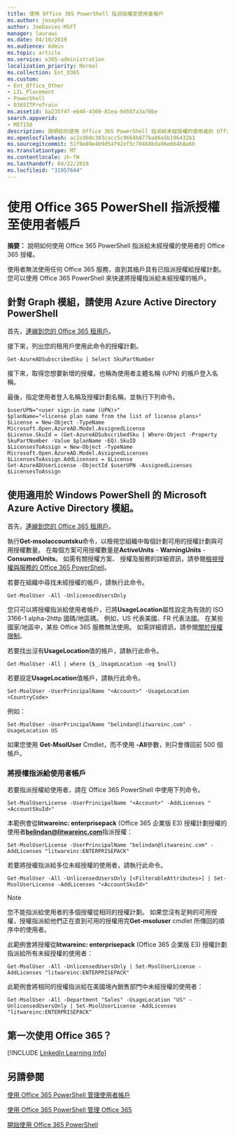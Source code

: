 ```yaml
---
title: 使用 Office 365 PowerShell 指派授權至使用者帳戶
ms.author: josephd
author: JoeDavies-MSFT
manager: laurawi
ms.date: 04/18/2019
ms.audience: Admin
ms.topic: article
ms.service: o365-administration
localization_priority: Normal
ms.collection: Ent_O365
ms.custom:
- Ent_Office_Other
- LIL_Placement
- PowerShell
- O365ITProTrain
ms.assetid: ba235f4f-e640-4360-81ea-04507a3a70be
search.appverid:
- MET150
description: 說明如何使用 Office 365 PowerShell 指派給未經授權的使用者的 Office 365 授權。
ms.openlocfilehash: ac2cdb8c303cacc5c9664b877ba86a5b196432b1
ms.sourcegitcommit: 51f9e89e4b9d54f92ef5c70468bda96e664b8a6b
ms.translationtype: MT
ms.contentlocale: zh-TW
ms.lasthandoff: 04/22/2019
ms.locfileid: "31957644"
---
```

# <a name="assign-licenses-to-user-accounts-with-office-365-powershell"></a>使用 Office 365 PowerShell 指派授權至使用者帳戶

**摘要：** 說明如何使用 Office 365 PowerShell 指派給未經授權的使用者的 Office 365 授權。
  
使用者無法使用任何 Office 365 服務，直到其帳戶具有已指派授權給授權計劃。 您可以使用 Office 365 PowerShell 來快速將授權指派給未經授權的帳戶。 


## <a name="use-the-azure-active-directory-powershell-for-graph-module"></a>針對 Graph 模組，請使用 Azure Active Directory PowerShell

首先，[連線到您的 Office 365 租用戶](connect-to-office-365-powershell.md#connect-with-the-azure-active-directory-powershell-for-graph-module)。
  

接下來，列出您的租用戶使用此命令的授權計劃。

```
Get-AzureADSubscribedSku | Select SkuPartNumber
```

接下來，取得您想要新增的授權，也稱為使用者主體名稱 (UPN) 的帳戶登入名稱。

最後，指定使用者登入名稱及授權計劃名稱，並執行下列命令。

```
$userUPN="<user sign-in name (UPN)>"
$planName="<license plan name from the list of license plans>"
$License = New-Object -TypeName Microsoft.Open.AzureAD.Model.AssignedLicense
$License.SkuId = (Get-AzureADSubscribedSku | Where-Object -Property SkuPartNumber -Value $planName -EQ).SkuID
$LicensesToAssign = New-Object -TypeName Microsoft.Open.AzureAD.Model.AssignedLicenses
$LicensesToAssign.AddLicenses = $License
Set-AzureADUserLicense -ObjectId $userUPN -AssignedLicenses $LicensesToAssign
```

## <a name="use-the-microsoft-azure-active-directory-module-for-windows-powershell"></a>使用適用於 Windows PowerShell 的 Microsoft Azure Active Directory 模組。

首先，[連線到您的 Office 365 租用戶](connect-to-office-365-powershell.md#connect-with-the-microsoft-azure-active-directory-module-for-windows-powershell)。

執行**Get-msolaccountsku**命令，以檢視您組織中每個計劃可用的授權計劃與可用授權數量。 在每個方案可用授權數量是**ActiveUnits** - **WarningUnits** - **ConsumedUnits**。 如需有關授權方案、 授權及服務的詳細資訊，請參閱[檢視授權與服務的 Office 365 PowerShell](view-licenses-and-services-with-office-365-powershell.md)。
    
若要在組織中尋找未經授權的帳戶，請執行此命令。

```
Get-MsolUser -All -UnlicensedUsersOnly
```
    
您只可以將授權指派給使用者帳戶，已將**UsageLocation**屬性設定為有效的 ISO 3166-1 alpha-2http 國碼/地區碼。 例如，US 代表美國、FR 代表法國。 在某些國家/地區中，某些 Office 365 服務無法使用。 如需詳細資訊，請參閱[關於授權限制](https://go.microsoft.com/fwlink/p/?LinkId=691730)。
    
若要找出沒有**UsageLocation**值的帳戶，請執行此命令。

```
Get-MsolUser -All | where {$_.UsageLocation -eq $null}
```

若要設定**UsageLocation**值帳戶，請執行此命令。

```
Set-MsolUser -UserPrincipalName "<Account>" -UsageLocation <CountryCode>
```

例如：

```
Set-MsolUser -UserPrincipalName "belindan@litwareinc.com" -UsageLocation US
```
    
如果您使用 **Get-MsolUser** Cmdlet，而不使用 **-All**參數，則只會傳回前 500 個帳戶。

### <a name="assigning-licenses-to-user-accounts"></a>將授權指派給使用者帳戶
    
若要指派授權給使用者，請在 Office 365 PowerShell 中使用下列命令。
  
```
Set-MsolUserLicense -UserPrincipalName "<Account>" -AddLicenses "<AccountSkuId>"
```

本範例會從**litwareinc: enterprisepack** (Office 365 企業版 E3) 授權計劃授權的使用者**belindan@litwareinc.com**指派授權：
  
```
Set-MsolUserLicense -UserPrincipalName "belindan@litwareinc.com" -AddLicenses "litwareinc:ENTERPRISEPACK"
```

若要將授權指派給多位未經授權的使用者，請執行此命令。
  
```
Get-MsolUser -All -UnlicensedUsersOnly [<FilterableAttributes>] | Set-MsolUserLicense -AddLicenses "<AccountSkuId>"
```
  
>[!Note]
>您不能指派給使用者的多個授權從相同的授權計劃。 如果您沒有足夠的可用授權，授權指派給他們正在直到可用的授權用完**Get-msoluser** cmdlet 所傳回的順序中的使用者。
>

此範例會將授權從**litwareinc: enterprisepack** (Office 365 企業版 E3) 授權計劃指派給所有未經授權的使用者：
  
```
Get-MsolUser -All -UnlicensedUsersOnly | Set-MsolUserLicense -AddLicenses "litwareinc:ENTERPRISEPACK"
```

此範例會將相同的授權指派給在美國境內銷售部門中未經授權的使用者：
  
```
Get-MsolUser -All -Department "Sales" -UsageLocation "US" -UnlicensedUsersOnly | Set-MsolUserLicense -AddLicenses "litwareinc:ENTERPRISEPACK"
```
  
## <a name="new-to-office-365"></a>第一次使用 Office 365？

[!INCLUDE [LinkedIn Learning Info](../common/office/linkedin-learning-info.md)]

## <a name="see-also"></a>另請參閱

[使用 Office 365 PowerShell 管理使用者帳戶](manage-user-accounts-and-licenses-with-office-365-powershell.md)
  
[使用 Office 365 PowerShell 管理 Office 365](manage-office-365-with-office-365-powershell.md)
  
[開始使用 Office 365 PowerShell](getting-started-with-office-365-powershell.md)
